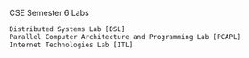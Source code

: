 CSE Semester 6 Labs

    Distributed Systems Lab [DSL]
    Parallel Computer Architecture and Programming Lab [PCAPL]
    Internet Technologies Lab [ITL]

